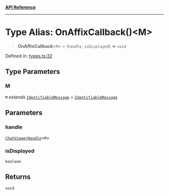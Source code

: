 [**API Reference**](../README.md)

***

# Type Alias: OnAffixCallback()\<M\>

> **OnAffixCallback**\<`M`\> = (`handle`, `isDisplayed`) => `void`

Defined in: [types.ts:32](https://github.com/wix-incubator/chat-viewer/blob/e96df3d365886b675050c785cc1263aee40928fe/lib/types.ts#L32)

## Type Parameters

### M

`M` *extends* [`IdentifiableMessage`](IdentifiableMessage.md) = [`IdentifiableMessage`](IdentifiableMessage.md)

## Parameters

### handle

[`ChatViewerHandle`](../interfaces/ChatViewerHandle.md)\<`M`\>

### isDisplayed

`boolean`

## Returns

`void`
